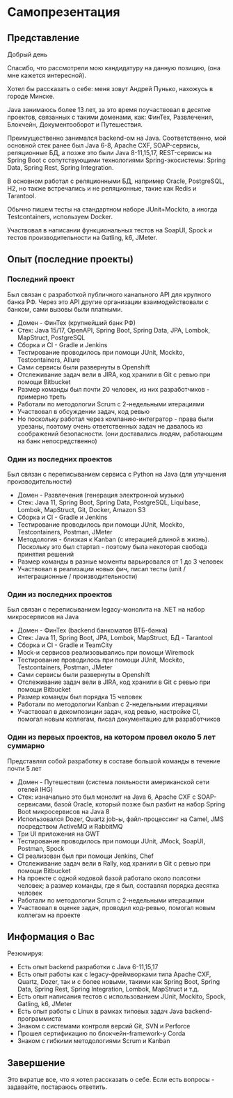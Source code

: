 
# Самопрезентация

## Представление
Добрый день

Спасибо, что рассмотрели мою кандидатуру на данную позицию, (она мне кажется интересной).

Хотел бы рассказать о себе: меня зовут Андрей Пунько, нахожусь в городе Минске.

Java занимаюсь более 13 лет, за это время поучаствовал в десятке проектов, связанных с такими доменами, как: 
ФинТех, Развлечения, Блокчейн, Документооборот и Путешествия.

Преимущественно занимался backend-ом на Java. Соответственно, мой основной стек ранее был Java 6-8, Apache CXF, SOAP-сервисы, реляционные БД, 
а позже это были Java 8-11,15,17, REST-сервисы на Spring Boot с сопутствующими технологиями Spring-экосистемы: 
Spring Data, Spring Rest, Spring Integration.

В основном работал с реляционными БД, например Oracle, PostgreSQL, H2, но также встречались и не реляционные,
такие как Redis и Tarantool.

Обычно пишем тесты на стандартном наборе JUnit+Mockito, а иногда Testcontainers, используем Docker.

Участвовал в написании функциональных тестов на SoapUI, Spock и тестов производительности на Gatling, k6, JMeter.


## Опыт (последние проекты)

### Последний проект
  Был связан с разработкой публичного канального API для крупного банка РФ.
  Через это API другие организации взаимодействовали с банком, сами вызовы были платными.
- Домен - ФинТех (крупнейший банк РФ)
- Стек: Java 15/17, OpenAPI, Spring Boot, Spring Data, JPA, Lombok, MapStruct, PostgreSQL
- Сборка и CI - Gradle и Jenkins
- Тестирование проводилось при помощи JUnit, Mockito, Testcontainers, Allure
- Сами сервисы были развернуты в Openshift
- Отслеживание задач вели в JIRA, код хранили в Git с ревью при помощи Bitbucket
- Размер команды был почти 20 человек, из них разработчиков - примерно треть
- Работали по методологии Scrum с 2-недельными итерациями
- Участвовал в обсуждении задач, код ревью
- Но поскольку работал через компанию-интегратор - права были урезаны, поэтому очень ответственных задач не давалось из соображений безопасности.
  (они доставались людям, работающим на банк непосредственно)


### Один из последних проектов
  Был связан с переписыванием сервиса с Python на Java (для улучшения производительности)
- Домен - Развлечения (генерация электронной музыки)
- Стек: Java 11, Spring Boot, Spring Data, PostgreSQL, Liquibase, Lombok, MapStruct, Git, Docker, Amazon S3
- Сборка и CI - Gradle и Jenkins
- Тестирование проводилось при помощи JUnit, Mockito, Testcontainers, Postman, JMeter
- Методология - близкая к Kanban (с итерацией длиной в жизнь). Поскольку это был стартап - поэтому была 
  некоторая свобода принятия решений 
- Размер команды в разные моменты варьировался от 1 до 3 человек
- Участвовал в реализации новых фич, писал тесты (unit / интеграционные / производительности)

### Один из последних проектов
  Был связан с переписыванием legacy-монолита на .NET на набор микросервисов на Java
- Домен - ФинТех (backend банкоматов ВТБ-банка)
- Стек: Java 11, Spring Boot, JPA, Lombok, MapStruct, БД - Tarantool
- Сборка и CI - Gradle и TeamCity
- Mock-и сервисов реализовывались при помощи Wiremock
- Тестирование проводилось при помощи JUnit, Mockito, Testcontainers, Postman, JMeter
- Сами сервисы были развернуты в Openshift
- Отслеживание задач вели в JIRA, код хранили в Git с ревью при помощи Bitbucket
- Размер команды был порядка 15 человек
- Работали по методологии Kanban с 2-недельными итерациями
- Участвовал в декомпозиции задач, код ревью, настройке CI, помогал новым коллегам, писал документацию для разработчиков

### Один из первых проектов, на котором провел около 5 лет суммарно
  Представлял собой разработку в составе большой команды в течение почти 5 лет
- Домен - Путешествия (система лояльности американской сети отелей IHG)
- Стек: изначально это был монолит на Java 6, Apache CXF с SOAP-сервисами, базой Oracle,
который позже был разбит на набор Spring Boot микросервисов на Java 8
- Использовался Dozer, Quartz job-ы, файл-процессинг на Camel, JMS посредством ActiveMQ и RabbitMQ
- Три UI приложения на GWT
- Тестирование проводилось при помощи JUnit, JMock, SoapUI, Postman, Spock
- CI реализован был при помощи Jenkins, Chef
- Отслеживание задач вели в Rally, код хранили в Git с ревью при помощи Bitbucket
- На проекте с одной кодовой базой работало около полсотни человек; а размер команды, где я был, составлял порядка десятка человек
- Работали по методологии Scrum с 2-недельными итерациями
- Участвовал в оценке задач, проводил код-ревью, помогал новым коллегам на проекте


## Информация о Вас
Резюмируя:
- Есть опыт backend разработки c Java 6-11,15,17
- Есть опыт работы как с legacy-фреймворками типа Apache CXF, Quartz, Dozer, 
  так и с более новыми, такими как Spring Boot, Spring Data, Spring Rest, Spring Integration, Lombok, MapStruct и т.д.
- Есть опыт написания тестов с использованием JUnit, Mockito, Spock, Gatling, k6, JMeter
- Есть опыт работы с Linux в рамках типовых задач Java backend-программиста
- Знаком с системами контроля версий Git, SVN и Perforce
- Прошел сертификацию по блокчейн-framework-у Corda
- Знаком с гибкими методологиями Scrum и Kanban


## Завершение
Это вкратце все, что я хотел рассказать о себе. Если есть вопросы - задавайте, постараюсь ответить.
